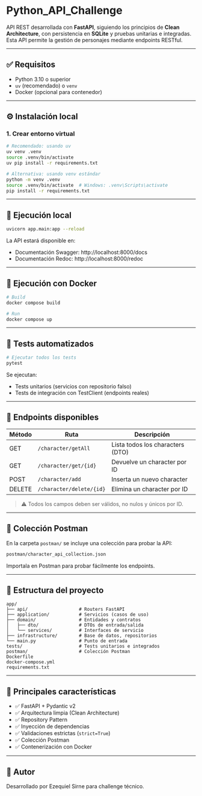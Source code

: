 # Python_API_Challenge

API REST desarrollada con **FastAPI**, siguiendo los principios de **Clean Architecture**, con persistencia en **SQLite** y pruebas unitarias e integradas. Esta API permite la gestión de personajes mediante endpoints RESTful.

---

## ✅ Requisitos

- Python 3.10 o superior
- `uv` (recomendado) o `venv`
- Docker (opcional para contenedor)

---

## ⚙️ Instalación local

### 1. Crear entorno virtual

```bash
# Recomendado: usando uv
uv venv .venv
source .venv/bin/activate
uv pip install -r requirements.txt

# Alternativa: usando venv estándar
python -m venv .venv
source .venv/bin/activate  # Windows: .venv\Scripts\activate
pip install -r requirements.txt
```

---

## 🚀 Ejecución local

```bash
uvicorn app.main:app --reload
```

La API estará disponible en:

- Documentación Swagger: http://localhost:8000/docs
- Documentación Redoc: http://localhost:8000/redoc

---

## 🐳 Ejecución con Docker

```bash
# Build
docker compose build

# Run
docker compose up
```

---

## 🧪 Tests automatizados

```bash
# Ejecutar todos los tests
pytest
```

Se ejecutan:
- Tests unitarios (servicios con repositorio falso)
- Tests de integración con TestClient (endpoints reales)

---

## 🧭 Endpoints disponibles

| Método | Ruta                         | Descripción                          |
|--------|------------------------------|--------------------------------------|
| GET    | `/character/getAll`         | Lista todos los characters (DTO)     |
| GET    | `/character/get/{id}`       | Devuelve un character por ID         |
| POST   | `/character/add`            | Inserta un nuevo character           |
| DELETE | `/character/delete/{id}`    | Elimina un character por ID          |

> ⚠️ Todos los campos deben ser válidos, no nulos y únicos por ID.

---

## 📨 Colección Postman

En la carpeta `postman/` se incluye una colección para probar la API:

```bash
postman/character_api_collection.json
```

Importala en Postman para probar fácilmente los endpoints.

---

## 🧱 Estructura del proyecto

```text
app/
├── api/                   # Routers FastAPI
├── application/           # Servicios (casos de uso)
├── domain/                # Entidades y contratos
│   ├── dto/               # DTOs de entrada/salida
│   └── services/          # Interfaces de servicio
├── infrastructure/        # Base de datos, repositorios
└── main.py                # Punto de entrada
tests/                     # Tests unitarios e integrados
postman/                   # Colección Postman
Dockerfile
docker-compose.yml
requirements.txt
```

---

## 📌 Principales características

- ✅ FastAPI + Pydantic v2
- ✅ Arquitectura limpia (Clean Architecture)
- ✅ Repository Pattern
- ✅ Inyección de dependencias
- ✅ Validaciones estrictas (`strict=True`)
- ✅ Colección Postman
- ✅ Contenerización con Docker

---

## 🧠 Autor

Desarrollado por Ezequiel Sirne para challenge técnico.
